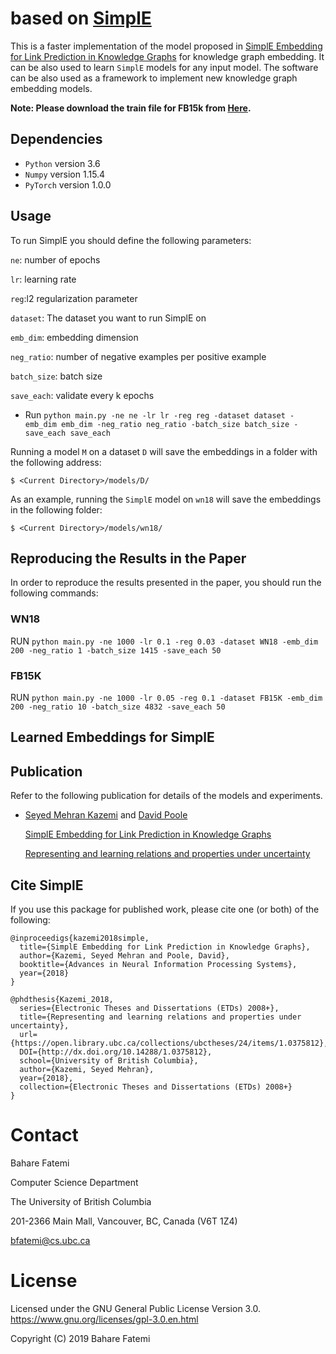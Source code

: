 based on [SimplE](https://github.com/baharefatemi/SimplE)
=======

This is a faster implementation of the model proposed in [SimplE Embedding for Link Prediction in Knowledge Graphs](https://papers.nips.cc/paper/7682-simple-embedding-for-link-prediction-in-knowledge-graphs) for knowledge graph embedding. It can be also used to learn `SimplE` models for any input model. The software can be also used as a framework to implement new knowledge graph embedding models.

**Note: Please download the train file for FB15k from [Here](https://github.com/Mehran-k/SimplE/tree/master/fb15k).**

## Dependencies

* `Python` version 3.6
* `Numpy` version 1.15.4
* `PyTorch` version 1.0.0

## Usage

To run SimplE you should define the following parameters:

`ne`: number of epochs

`lr`: learning rate

`reg`:l2 regularization parameter

`dataset`: The dataset you want to run SimplE on

`emb_dim`: embedding dimension

`neg_ratio`: number of negative examples per positive example

`batch_size`: batch size

`save_each`: validate every k epochs

* Run `python main.py -ne ne -lr lr -reg reg -dataset dataset -emb_dim emb_dim -neg_ratio neg_ratio -batch_size batch_size -save_each save_each`


Running a model `M` on a dataset `D` will save the embeddings in a folder with the following address:

    $ <Current Directory>/models/D/

As an example, running the `SimplE` model on `wn18` will save the embeddings in the following folder:

    $ <Current Directory>/models/wn18/
    

## Reproducing the Results in the Paper

In order to reproduce the results presented in the paper, you should run the following commands:

### WN18

RUN `python main.py -ne 1000 -lr 0.1 -reg 0.03 -dataset WN18 -emb_dim 200 -neg_ratio 1 -batch_size 1415 -save_each 50`

### FB15K

RUN `python main.py -ne 1000 -lr 0.05 -reg 0.1 -dataset FB15K -emb_dim 200 -neg_ratio 10 -batch_size 4832 -save_each 50`

## Learned Embeddings for SimplE



## Publication

Refer to the following publication for details of the models and experiments.

- [Seyed Mehran Kazemi](https://mehran-k.github.io/) and [David Poole](http://www.cs.ubc.ca/~poole)

  [SimplE Embedding for Link Prediction in Knowledge Graphs](https://papers.nips.cc/paper/7682-simple-embedding-for-link-prediction-in-knowledge-graphs)
  
  [Representing and learning relations and properties under uncertainty](https://open.library.ubc.ca/collections/ubctheses/24/items/1.0375812)


## Cite SimplE

If you use this package for published work, please cite one (or both) of the following:

    @inproceedigs{kazemi2018simple,
      title={SimplE Embedding for Link Prediction in Knowledge Graphs},
      author={Kazemi, Seyed Mehran and Poole, David},
      booktitle={Advances in Neural Information Processing Systems},
      year={2018}
    }
    
    @phdthesis{Kazemi_2018, 
      series={Electronic Theses and Dissertations (ETDs) 2008+}, 
      title={Representing and learning relations and properties under uncertainty}, 
      url={https://open.library.ubc.ca/collections/ubctheses/24/items/1.0375812}, 
      DOI={http://dx.doi.org/10.14288/1.0375812}, 
      school={University of British Columbia}, 
      author={Kazemi, Seyed Mehran}, 
      year={2018}, 
      collection={Electronic Theses and Dissertations (ETDs) 2008+}
    }

Contact
=======

Bahare Fatemi

Computer Science Department

The University of British Columbia

201-2366 Main Mall, Vancouver, BC, Canada (V6T 1Z4)  

<bfatemi@cs.ubc.ca>


License
=======

Licensed under the GNU General Public License Version 3.0.
<https://www.gnu.org/licenses/gpl-3.0.en.html>


Copyright (C) 2019 Bahare Fatemi
